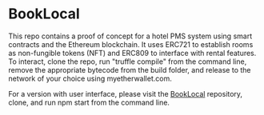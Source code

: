 # BookLocal
This repo contains a proof of concept for a hotel PMS system using smart contracts and the Ethereum blockchain. It uses ERC721 to establish rooms as non-fungible tokens (NFT) and ERC809 to interface with rental features. To interact, clone the repo, run "truffle compile" from the command line, remove the appropriate bytecode from the build folder, and release to the network of your choice using myetherwallet.com.

For a version with user interface, please visit the [BookLocal](https://github.com/BookLocal/EthMemphis) repository, clone, and run npm start from the command line.
